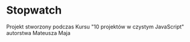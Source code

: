 # Stopwatch
Projekt stworzony podczas Kursu "10 projektów w czystym JavaScript" autorstwa Mateusza Maja
